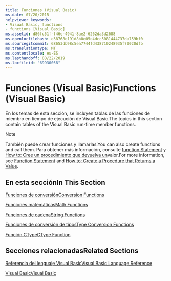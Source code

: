 ```yaml
---
title: Funciones (Visual Basic)
ms.date: 07/20/2015
helpviewer_keywords:
- Visual Basic, functions
- functions [Visual Basic]
ms.assetid: d86fc51f-f46e-4941-8ae2-6262da3d2688
ms.openlocfilehash: e38768e191d8b0e05e4dcc5081444737da759bf0
ms.sourcegitcommit: 68653db98c5ea7744fd438710248935f70020dfb
ms.translationtype: MT
ms.contentlocale: es-ES
ms.lasthandoff: 08/22/2019
ms.locfileid: "69930058"
---
```

# <a name="functions-visual-basic"></a><span data-ttu-id="18480-102">Funciones (Visual Basic)</span><span class="sxs-lookup"><span data-stu-id="18480-102">Functions (Visual Basic)</span></span>
<span data-ttu-id="18480-103">En los temas de esta sección, se incluyen tablas de las funciones de miembro en tiempo de ejecución de Visual Basic.</span><span class="sxs-lookup"><span data-stu-id="18480-103">The topics in this section contain tables of the Visual Basic run-time member functions.</span></span>  
  
> [!NOTE]
> <span data-ttu-id="18480-104">También puede crear funciones y llamarlas.</span><span class="sxs-lookup"><span data-stu-id="18480-104">You can also create functions and call them.</span></span> <span data-ttu-id="18480-105">Para obtener más información, consulte [function Statement](../../../visual-basic/language-reference/statements/function-statement.md) y [How to: Cree un procedimiento que devuelva un](../../../visual-basic/programming-guide/language-features/procedures/how-to-create-a-procedure-that-returns-a-value.md)valor.</span><span class="sxs-lookup"><span data-stu-id="18480-105">For more information, see [Function Statement](../../../visual-basic/language-reference/statements/function-statement.md) and [How to: Create a Procedure that Returns a Value](../../../visual-basic/programming-guide/language-features/procedures/how-to-create-a-procedure-that-returns-a-value.md).</span></span>  
  
## <a name="in-this-section"></a><span data-ttu-id="18480-106">En esta sección</span><span class="sxs-lookup"><span data-stu-id="18480-106">In This Section</span></span>  
 [<span data-ttu-id="18480-107">Funciones de conversión</span><span class="sxs-lookup"><span data-stu-id="18480-107">Conversion Functions</span></span>](../../../visual-basic/language-reference/functions/conversion-functions.md)  
  
 [<span data-ttu-id="18480-108">Funciones matemáticas</span><span class="sxs-lookup"><span data-stu-id="18480-108">Math Functions</span></span>](../../../visual-basic/language-reference/functions/math-functions.md)  
  
 [<span data-ttu-id="18480-109">Funciones de cadena</span><span class="sxs-lookup"><span data-stu-id="18480-109">String Functions</span></span>](../../../visual-basic/language-reference/functions/string-functions.md)  
  
 [<span data-ttu-id="18480-110">Funciones de conversión de tipos</span><span class="sxs-lookup"><span data-stu-id="18480-110">Type Conversion Functions</span></span>](../../../visual-basic/language-reference/functions/type-conversion-functions.md)  
  
 [<span data-ttu-id="18480-111">Función CType</span><span class="sxs-lookup"><span data-stu-id="18480-111">CType Function</span></span>](../../../visual-basic/language-reference/functions/ctype-function.md)  
  
## <a name="related-sections"></a><span data-ttu-id="18480-112">Secciones relacionadas</span><span class="sxs-lookup"><span data-stu-id="18480-112">Related Sections</span></span>  
 [<span data-ttu-id="18480-113">Referencia del lenguaje Visual Basic</span><span class="sxs-lookup"><span data-stu-id="18480-113">Visual Basic Language Reference</span></span>](../../../visual-basic/language-reference/index.md)  
  
 [<span data-ttu-id="18480-114">Visual Basic</span><span class="sxs-lookup"><span data-stu-id="18480-114">Visual Basic</span></span>](../../../visual-basic/index.md)
